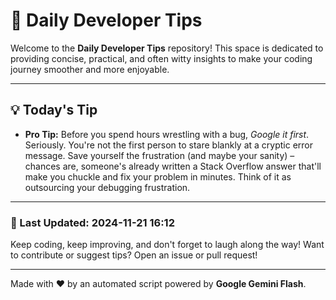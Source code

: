 
# 🌟 Daily Developer Tips

Welcome to the **Daily Developer Tips** repository! This space is dedicated to providing concise, practical, and often witty insights to make your coding journey smoother and more enjoyable.

---

## 💡 Today's Tip

- **Pro Tip:**  Before you spend hours wrestling with a bug,  *Google it first*.  Seriously.  You're not the first person to stare blankly at a cryptic error message.  Save yourself the frustration (and maybe your sanity) – chances are, someone's already written a Stack Overflow answer that'll make you chuckle and fix your problem in minutes.  Think of it as outsourcing your debugging frustration.

---

### 📅 Last Updated: 2024-11-21 16:12

Keep coding, keep improving, and don't forget to laugh along the way! Want to contribute or suggest tips? Open an issue or pull request!

---

Made with ❤️ by an automated script powered by **Google Gemini Flash**.
